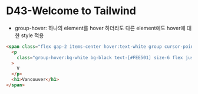 # D43-Welcome to Tailwind

- group-hover: 하나의 element를 hover 하더라도 다른 element에도 hover에 대한 style 적용

```html
<span class="flex gap-2 items-center hover:text-white group cursor-pointer">
  <p
    class="group-hover:bg-white bg-black text-[#FEE501] size-6 flex justify-center items-center rounded-full text-xs"
  >
    V
  </p>
  <h1>Vancouver</h1>
</span>
```
